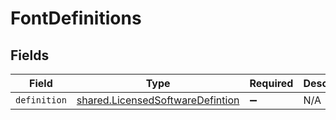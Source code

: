 # FontDefinitions


## Fields

| Field                                                                                | Type                                                                                 | Required                                                                             | Description                                                                          |
| ------------------------------------------------------------------------------------ | ------------------------------------------------------------------------------------ | ------------------------------------------------------------------------------------ | ------------------------------------------------------------------------------------ |
| `definition`                                                                         | [shared.LicensedSoftwareDefintion](../../models/shared/licensedsoftwaredefintion.md) | :heavy_minus_sign:                                                                   | N/A                                                                                  |